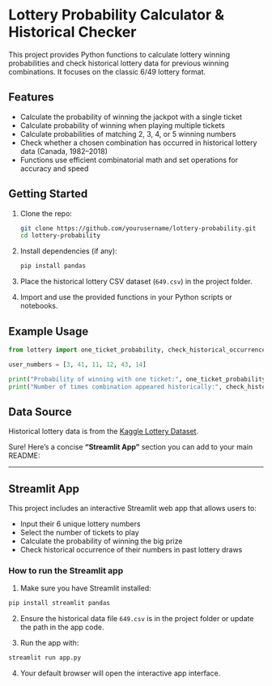 # Lottery Probability Calculator & Historical Checker

This project provides Python functions to calculate lottery winning probabilities and check historical lottery data for previous winning combinations. It focuses on the classic 6/49 lottery format.

## Features

* Calculate the probability of winning the jackpot with a single ticket
* Calculate probability of winning when playing multiple tickets
* Calculate probabilities of matching 2, 3, 4, or 5 winning numbers
* Check whether a chosen combination has occurred in historical lottery data (Canada, 1982–2018)
* Functions use efficient combinatorial math and set operations for accuracy and speed

## Getting Started

1. Clone the repo:

   ```bash
   git clone https://github.com/yourusername/lottery-probability.git
   cd lottery-probability
   ```

2. Install dependencies (if any):

   ```bash
   pip install pandas
   ```

3. Place the historical lottery CSV dataset (`649.csv`) in the project folder.

4. Import and use the provided functions in your Python scripts or notebooks.

## Example Usage

```python
from lottery import one_ticket_probability, check_historical_occurrence

user_numbers = [3, 41, 11, 12, 43, 14]

print("Probability of winning with one ticket:", one_ticket_probability())
print("Number of times combination appeared historically:", check_historical_occurrence(user_numbers, winning_numbers_series))
```

## Data Source

Historical lottery data is from the [Kaggle Lottery Dataset](https://www.kaggle.com/datasets/datascienceai/lottery-dataset).

Sure! Here’s a concise **“Streamlit App”** section you can add to your main README:

---

## Streamlit App

This project includes an interactive Streamlit web app that allows users to:

* Input their 6 unique lottery numbers
* Select the number of tickets to play
* Calculate the probability of winning the big prize
* Check historical occurrence of their numbers in past lottery draws

### How to run the Streamlit app

1. Make sure you have Streamlit installed:

```bash
pip install streamlit pandas
```

2. Ensure the historical data file `649.csv` is in the project folder or update the path in the app code.

3. Run the app with:

```bash
streamlit run app.py
```

4. Your default browser will open the interactive app interface.



